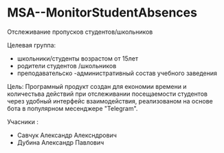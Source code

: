 # MSA--MonitorStudentAbsences
Отслеживание  пропусков студентов/школьников

Целевая группа:
- школьники/студенты возрастом от 15лет 
- родители студентов /школьников 
- преподавательско -административный состав  учебного заведения

Цель:
Програмный продукт создан для економии времени и количестьва действий при отслеживании посещаемости студентов через удобный интерфейс взаимодействия, реализованом на основе бота в популярном месенджере "Telegram".

Учасники :
-  Савчук Александр Алексндрович 
-  Дубина Александр Павлович
